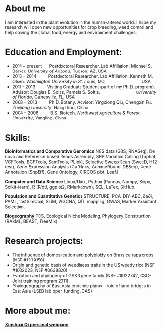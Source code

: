 # About me
I am interested in the plant evolution in the human-altered world. I hope my research will open new opportunities for crop breeding, weed control and help solving the global food, energy and environment challenges. 

# Education and Employment:

+ 2014 – present &nbsp;&nbsp;&nbsp;&nbsp;&nbsp;Postdoctoral Researcher. Lab Affiliation: Michael S. Barker. *University of Arizona*, Tucson, AZ, USA
+ 2013 -  2014 &nbsp;&nbsp;&nbsp;&nbsp;&nbsp;&nbsp;&nbsp;&nbsp;&nbsp;Postdoctoral Researcher. Lab Affiliation: Kenneth M. Olsen. *Washington University in St. Louis*, MO, &nbsp;&nbsp;&nbsp;&nbsp;&nbsp;&nbsp;&nbsp;&nbsp;&nbsp;&nbsp;&nbsp;&nbsp;&nbsp;&nbsp;&nbsp;&nbsp;&nbsp;&nbsp;&nbsp;&nbsp;&nbsp;&nbsp;&nbsp;&nbsp;&nbsp;&nbsp;&nbsp;&nbsp;&nbsp;USA
+ 2011 -  2013 &nbsp;&nbsp;&nbsp;&nbsp;&nbsp;&nbsp;&nbsp;&nbsp;&nbsp;Visiting Graduate Student (part of my Ph.D. program). Advisor: Douglas E. Soltis, Pamela S. Soltis. &nbsp;&nbsp;&nbsp;&nbsp;&nbsp;&nbsp;&nbsp;&nbsp;&nbsp;&nbsp;&nbsp;&nbsp;&nbsp;&nbsp;&nbsp;&nbsp;&nbsp;&nbsp;&nbsp;&nbsp;&nbsp;&nbsp;&nbsp;&nbsp;&nbsp;&nbsp;&nbsp;&nbsp;&nbsp;*University of Florida*, Gainesville, FL, USA
+ 2008 - 2013 &nbsp;&nbsp;&nbsp;&nbsp;&nbsp;&nbsp;&nbsp;&nbsp;&nbsp;Ph.D. Botany. Advisor: Yingxiong Qiu, Chengxin Fu. *Zhejiang University*, Hangzhou, China
+ 2004 – 2008 &nbsp;&nbsp;&nbsp;&nbsp;&nbsp;&nbsp;&nbsp;&nbsp;&nbsp;B.S. Biotech. *Northwest Agriculture & Forest University*, Yangling, China

# Skills:
**Bioinformatics and Comparative Genomics** NGS data (GBS, RNASeq), De novo and Reference based Reads Assembly, SNP Variation Calling (Tophat, VCFTools, BCFTools, SamTools, PLink), Selective Sweep Scan (SweeD, H12 test), Gene Expression Analysis (Cufflinks, CummeRbund, DESeq), Gene Annotation (SnpEff), Gene Ontology, CIRCOS plot, LeafJ
 
**Computer and Data Science** Linux/Unix, Python (Pandas, Numpy, Scipy, Scikit-learn), R (R/qtl, ggplot2, RMarkdown), SQL, LaTex, GitHub.
 
**Population and Quantitative Genetics** STRUCTURE, PCA, DIY-ABC, ∂a∂i, PAML, fastSimCoal, SLiM, WGCNA, QTL mapping, GWAS, Marker Assistant Selection.
 
**Biogeography** TCS, Ecological Niche Modeling, Phylogeny Construction (RAxML, BEAST, TreeMix)

# Research projects:
  * The influence of domestication and polyploidy on Brassica rapa crops (NSF #1339156)
  * Origin and genetic basis of weediness traits in the US weedy rice (NSF #1032023, NSF #0638820)
  * Evolution and phylogeny of GSK3 gene family (NSF #0922742, CSC-Joint training program 2011)
  * Phylogeography of East Asia endemic plants – role of land bridges in East Asia (LSEB lab open funding, CAS)

# More about me:
[**Xinshuai Qi personal webpage**](http://xinshuaiqi.weebly.com/)
